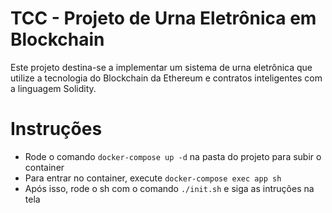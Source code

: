 # TCC - Projeto de Urna Eletrônica em Blockchain

Este projeto destina-se a implementar um sistema de urna eletrônica que utilize a tecnologia do Blockchain da Ethereum e contratos inteligentes com a linguagem Solidity.

# Instruções

* Rode o comando `docker-compose up -d` na pasta do projeto para subir o container
* Para entrar no container, execute `docker-compose exec app sh`
* Após isso, rode o sh com o comando `./init.sh` e siga as intruções na tela